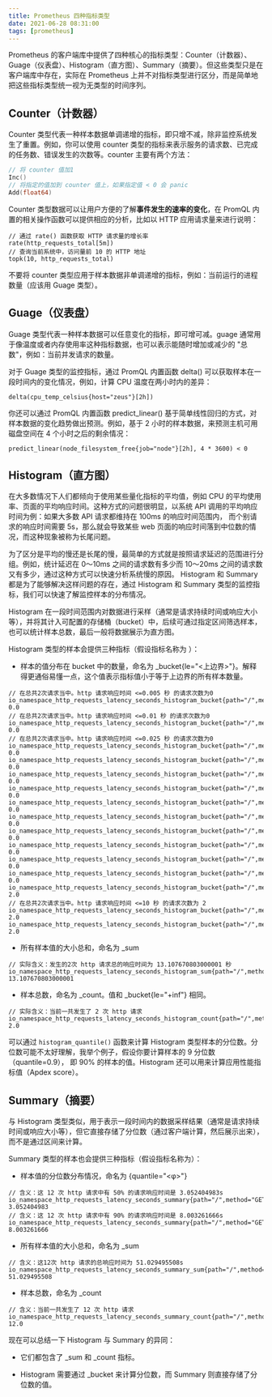```yaml
---
title: Prometheus 四种指标类型
date: 2021-06-28 08:31:00
tags: [prometheus]
---
```


Prometheus 的客户端库中提供了四种核心的指标类型：Counter（计数器）、Guage（仪表盘）、Histogram（直方图）、Summary（摘要）。但这些类型只是在客户端库中存在，实际在 Prometheus 上并不对指标类型进行区分，而是简单地把这些指标类型统一视为无类型的时间序列。

## Counter（计数器）

Counter 类型代表一种样本数据单调递增的指标，即只增不减，除非监控系统发生了重置。例如，你可以使用 counter 类型的指标来表示服务的请求数、已完成的任务数、错误发生的次数等。counter 主要有两个方法：

```go
// 将 counter 值加1
Inc()
// 将指定的值加到 counter 值上，如果指定值 < 0 会 panic
Add(float64)
```

Counter 类型数据可以让用户方便的了解**事件发生的速率的变化**，在 PromQL 内置的相关操作函数可以提供相应的分析，比如以 HTTP 应用请求量来进行说明：

```PromQL
// 通过 rate() 函数获取 HTTP 请求量的增长率
rate(http_requests_total[5m])
// 查询当前系统中，访问量前 10 的 HTTP 地址
topk(10, http_requests_total)
```

不要将 counter 类型应用于样本数据非单调递增的指标，例如：当前运行的进程数量（应该用 Guage 类型）。

## Guage（仪表盘）

Guage 类型代表一种样本数据可以任意变化的指标，即可增可减。guage 通常用于像温度或者内存使用率这种指标数据，也可以表示能随时增加或减少的 "总数"，例如：当前并发请求的数量。

对于 Guage 类型的监控指标，通过 PromQL 内置函数 delta() 可以获取样本在一段时间内的变化情况，例如，计算 CPU 温度在两小时内的差异：

```PromQL
delta(cpu_temp_celsius{host="zeus"}[2h])
```

你还可以通过 PromQL 内置函数 predict_linear() 基于简单线性回归的方式，对样本数据的变化趋势做出预测。例如，基于 2 小时的样本数据，来预测主机可用磁盘空间在 4 个小时之后的剩余情况：

```PromQL
predict_linear(node_filesystem_free{job="node"}[2h], 4 * 3600) < 0
```

## Histogram（直方图）

在大多数情况下人们都倾向于使用某些量化指标的平均值，例如 CPU 的平均使用率、页面的平均响应时间。这种方式的问题很明显，以系统 API 调用的平均响应时间为例：如果大多数 API 请求都维持在 100ms 的响应时间范围内，
而个别请求的响应时间需要 5s，那么就会导致某些 web 页面的响应时间落到中位数的情况，而这种现象被称为长尾问题。

为了区分是平均的慢还是长尾的慢，最简单的方式就是按照请求延迟的范围进行分组。例如，统计延迟在 0～10ms 之间的请求数有多少而 10～20ms 之间的请求数又有多少，通过这种方式可以快速分析系统慢的原因。
Histogram 和 Summary 都是为了能够解决这样问题的存在，通过 Histogram 和 Summary 类型的监控指标，我们可以快速了解监控样本的分布情况。

Histogram 在一段时间范围内对数据进行采样（通常是请求持续时间或响应大小等），并将其计入可配置的存储桶（bucket）中，后续可通过指定区间筛选样本，也可以统计样本总数，最后一般将数据展示为直方图。

Histogram 类型的样本会提供三种指标（假设指标名称为 <basename>）：

* 样本的值分布在 bucket 中的数量，命名为 _bucket{le="<上边界>"}。解释得更通俗易懂一点，这个值表示指标值小于等于上边界的所有样本数量。

```
// 在总共2次请求当中。http 请求响应时间 <=0.005 秒 的请求次数为0
io_namespace_http_requests_latency_seconds_histogram_bucket{path="/",method="GET",code="200",le="0.005",} 0.0
// 在总共2次请求当中。http 请求响应时间 <=0.01 秒 的请求次数为0
io_namespace_http_requests_latency_seconds_histogram_bucket{path="/",method="GET",code="200",le="0.01",} 0.0
// 在总共2次请求当中。http 请求响应时间 <=0.025 秒 的请求次数为0
io_namespace_http_requests_latency_seconds_histogram_bucket{path="/",method="GET",code="200",le="0.025",} 0.0
io_namespace_http_requests_latency_seconds_histogram_bucket{path="/",method="GET",code="200",le="0.05",} 0.0
io_namespace_http_requests_latency_seconds_histogram_bucket{path="/",method="GET",code="200",le="0.075",} 0.0
io_namespace_http_requests_latency_seconds_histogram_bucket{path="/",method="GET",code="200",le="0.1",} 0.0
io_namespace_http_requests_latency_seconds_histogram_bucket{path="/",method="GET",code="200",le="0.25",} 0.0
io_namespace_http_requests_latency_seconds_histogram_bucket{path="/",method="GET",code="200",le="0.5",} 0.0
io_namespace_http_requests_latency_seconds_histogram_bucket{path="/",method="GET",code="200",le="0.75",} 0.0
io_namespace_http_requests_latency_seconds_histogram_bucket{path="/",method="GET",code="200",le="1.0",} 0.0
io_namespace_http_requests_latency_seconds_histogram_bucket{path="/",method="GET",code="200",le="2.5",} 0.0
io_namespace_http_requests_latency_seconds_histogram_bucket{path="/",method="GET",code="200",le="5.0",} 0.0
io_namespace_http_requests_latency_seconds_histogram_bucket{path="/",method="GET",code="200",le="7.5",} 2.0
// 在总共2次请求当中。http 请求响应时间 <=10 秒 的请求次数为 2
io_namespace_http_requests_latency_seconds_histogram_bucket{path="/",method="GET",code="200",le="10.0",} 2.0
io_namespace_http_requests_latency_seconds_histogram_bucket{path="/",method="GET",code="200",le="+Inf",} 2.0
```

* 所有样本值的大小总和，命名为 <basename>_sum

```
// 实际含义：发生的2次 http 请求总的响应时间为 13.107670803000001 秒
io_namespace_http_requests_latency_seconds_histogram_sum{path="/",method="GET",code="200",} 13.107670803000001
```

* 样本总数，命名为 <basename>_count。值和 <basename>_bucket{le="+inf"} 相同。

```
// 实际含义：当前一共发生了 2 次 http 请求
io_namespace_http_requests_latency_seconds_histogram_count{path="/",method="GET",code="200",} 2.0
```

可以通过 `histogram_quantile()` 函数来计算 Histogram 类型样本的分位数。分位数可能不太好理解，我举个例子，假设你要计算样本的 9 分位数（quantile=0.9），
即 90% 的样本的值。Histogram 还可以用来计算应用性能指标值（Apdex score）。

## Summary（摘要）

与 Histogram 类型类似，用于表示一段时间内的数据采样结果（通常是请求持续时间或响应大小等），但它直接存储了分位数（通过客户端计算，然后展示出来），而不是通过区间来计算。

Summary 类型的样本也会提供三种指标（假设指标名称为）：

* 样本值的分位数分布情况，命名为 <basename>{quantile="<φ>"}

```
// 含义：这 12 次 http 请求中有 50% 的请求响应时间是 3.052404983s
io_namespace_http_requests_latency_seconds_summary{path="/",method="GET",code="200",quantile="0.5",} 3.052404983
// 含义：这 12 次 http 请求中有 90% 的请求响应时间是 8.003261666s
io_namespace_http_requests_latency_seconds_summary{path="/",method="GET",code="200",quantile="0.9",} 8.003261666
```

* 所有样本值的大小总和，命名为 <basename>_sum

```
// 含义：这12次 http 请求的总响应时间为 51.029495508s
io_namespace_http_requests_latency_seconds_summary_sum{path="/",method="GET",code="200",} 51.029495508
```

* 样本总数，命名为 <basename>_count

```
// 含义：当前一共发生了 12 次 http 请求
io_namespace_http_requests_latency_seconds_summary_count{path="/",method="GET",code="200",} 12.0
```

现在可以总结一下 Histogram 与 Summary 的异同：

* 它们都包含了 <basename>_sum 和 <basename>_count 指标。

* Histogram 需要通过 <basename>_bucket 来计算分位数，而 Summary 则直接存储了分位数的值。
